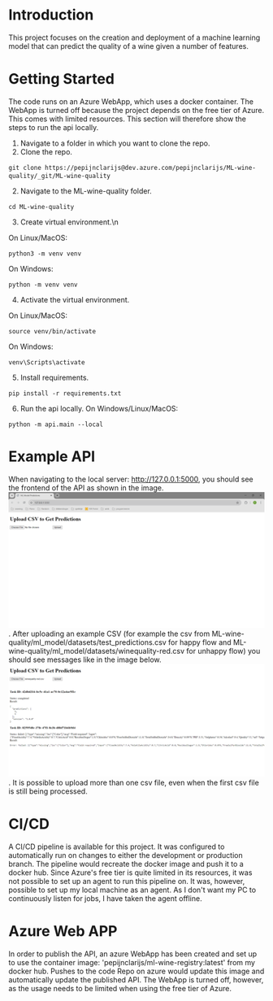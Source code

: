 # Introduction 
This project focuses on the creation and deployment of a machine learning model that can predict the quality of a wine 
given a number of features.

# Getting Started
The code runs on an Azure WebApp, which uses a docker container. The WebApp is turned off because the project depends on
the free tier of Azure. This comes with limited resources. This section will therefore show the steps to run the api 
locally.
1. Navigate to a folder in which you want to clone the repo.
2. Clone the repo.
```
git clone https://pepijnclarijs@dev.azure.com/pepijnclarijs/ML-wine-quality/_git/ML-wine-quality
```
2.	Navigate to the ML-wine-quality folder.
```
cd ML-wine-quality
```
3.	Create virtual environment.\n

On Linux/MacOS:
```
python3 -m venv venv
```
On Windows:
```
python -m venv venv
```
4.	Activate the virtual environment.

On Linux/MacOS:
```
source venv/bin/activate
```
On Windows:
```
venv\Scripts\activate
```

5. Install requirements.
```
pip install -r requirements.txt
```

6. Run the api locally.
On Windows/Linux/MacOS:
```
python -m api.main --local
```

# Example API
When navigating to the local server: http://127.0.0.1:5000, you should see the frontend of the API as shown in the 
image. ![Alt text](./images/example_api.png).
After uploading an example CSV (for example the csv from ML-wine-quality/ml_model/datasets/test_predictions.csv for 
happy flow and ML-wine-quality/ml_model/datasets/winequality-red.csv for unhappy flow) you should see messages like in
the image below. ![Alt text](./images/example_uploaded_csv_to_api.png). It is possible to upload more than one csv file,
even when the first csv file is still being processed.

# CI/CD
A CI/CD pipeline is available for this project. It was configured to automatically run on changes to either the 
development or production branch. The pipeline would recreate the docker image and push it to a docker hub. Since 
Azure's free tier is quite limited in its resources, it was not possible to set up an agent to run this pipeline on. It
was, however, possible to set up my local machine as an agent. As I don't want my PC to continuously listen for jobs,
I have taken the agent offline. 

# Azure Web APP
In order to publish the API, an azure WebApp has been created and set up to use the container image: 
'pepijnclarijs/ml-wine-registry:latest' from my docker hub. Pushes to the code Repo on azure would update this image and
automatically update the published API. The WebApp is turned off, however, as the usage needs to be limited when using 
the free tier of Azure.
